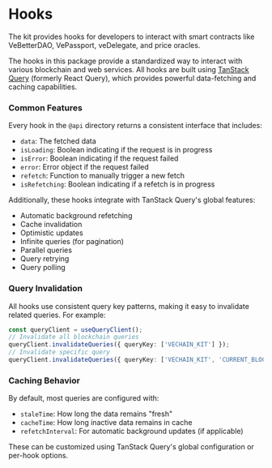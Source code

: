 # Hooks

The kit provides hooks for developers to interact with smart contracts like VeBetterDAO, VePassport, veDelegate, and price oracles.&#x20;

The hooks in this package provide a standardized way to interact with various blockchain and web services. All hooks are built using [TanStack Query](https://tanstack.com/query) (formerly React Query), which provides powerful data-fetching and caching capabilities.

### Common Features

Every hook in the `@api` directory returns a consistent interface that includes:

* `data`: The fetched data
* `isLoading`: Boolean indicating if the request is in progress
* `isError`: Boolean indicating if the request failed
* `error`: Error object if the request failed
* `refetch`: Function to manually trigger a new fetch
* `isRefetching`: Boolean indicating if a refetch is in progress

Additionally, these hooks integrate with TanStack Query's global features:

* Automatic background refetching
* Cache invalidation
* Optimistic updates
* Infinite queries (for pagination)
* Parallel queries
* Query retrying
* Query polling

### Query Invalidation

All hooks use consistent query key patterns, making it easy to invalidate related queries. For example:

```typescript
const queryClient = useQueryClient();
// Invalidate all blockchain queries
queryClient.invalidateQueries({ queryKey: ['VECHAIN_KIT'] });
// Invalidate specific query
queryClient.invalidateQueries({ queryKey: ['VECHAIN_KIT', 'CURRENT_BLOCK'] });
```

### Caching Behavior

By default, most queries are configured with:

* `staleTime`: How long the data remains "fresh"
* `cacheTime`: How long inactive data remains in cache
* `refetchInterval`: For automatic background updates (if applicable)

These can be customized using TanStack Query's global configuration or per-hook options.

